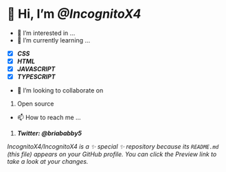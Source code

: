 # 👋 Hi, I’m <em>**@IncognitoX4**</em>
- 👀 I’m interested in ...
- 🌱 I’m currently learning ...
- [x] <em>__CSS__</em>
- [x]  <em>__HTML__</em>
- [x] <em>__JAVASCRIPT__</em>
- [x] <em>__TYPESCRIPT__</em>
- 💞️ I’m looking to collaborate on
1. Open source 
- 📫 How to reach me ...
1. <em>__Twitter: @briababby5__</em>

<em>IncognitoX4/IncognitoX4 is a ✨ special ✨ repository because its `README.md` (this file) appears on your GitHub profile.
You can click the Preview link to take a look at your changes.</em>
